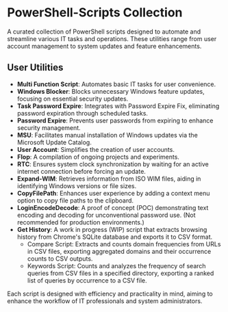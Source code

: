# PowerShell-Scripts Collection

A curated collection of PowerShell scripts designed to automate and streamline various IT tasks and operations. These utilities range from user account management to system updates and feature enhancements.

## User Utilities
- **Multi Function Script**: Automates basic IT tasks for user convenience.
- **Windows Blocker**: Blocks unnecessary Windows feature updates, focusing on essential security updates.
- **Task Password Expire**: Integrates with Password Expire Fix, eliminating password expiration through scheduled tasks.
- **Password Expire**: Prevents user passwords from expiring to enhance security management.
- **MSU**: Facilitates manual installation of Windows updates via the Microsoft Update Catalog.
- **User Account**: Simplifies the creation of user accounts.
- **Flop**: A compilation of ongoing projects and experiments.
- **RTC**: Ensures system clock synchronization by waiting for an active internet connection before forcing an update.
- **Expand-WIM**: Retrieves information from ISO WIM files, aiding in identifying Windows versions or file sizes.
- **CopyFilePath**: Enhances user experience by adding a context menu option to copy file paths to the clipboard.
- **LoginEncodeDecode**: A proof of concept (POC) demonstrating text encoding and decoding for unconventional password use. (Not recommended for production environments.)
- **Get History**: A work in progress (WIP) script that extracts browsing history from Chrome's SQLite database and exports it to CSV format.
  -  Compare Script: Extracts and counts domain frequencies from URLs in CSV files, exporting aggregated domains and their occurrence counts to CSV outputs.
  -  Keywords Script: Counts and analyzes the frequency of search queries from CSV files in a specified directory, exporting a ranked list of queries by occurrence to a CSV file.

Each script is designed with efficiency and practicality in mind, aiming to enhance the workflow of IT professionals and system administrators.
